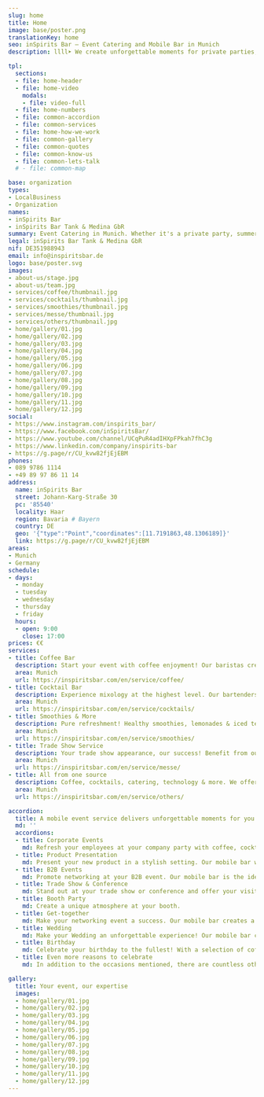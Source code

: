 ```yaml
---
slug: home
title: Home
image: base/poster.png
translationKey: home
seo: inSpirits Bar – Event Catering and Mobile Bar in Munich
description: llll➤ We create unforgettable moments for private parties, weddings, trade fairs, corporate and public events ✅ with our mobile, sustainable event service.

tpl:
  sections:
  - file: home-header
  - file: home-video
    modals:
    - file: video-full
  - file: home-numbers
  - file: common-accordion
  - file: common-services
  - file: home-how-we-work
  - file: common-gallery
  - file: common-quotes
  - file: common-know-us
  - file: common-lets-talk
  # - file: common-map

base: organization
types:
- LocalBusiness
- Organization
names:
- inSpirits Bar
- inSpirits Bar Tank & Medina GbR
summary: Event Catering in Munich. Whether it's a private party, summer party, wedding, trade fair event, company celebration or public event, we will create unforgettable moments for you with our mobile, sustainable event service.
legal: inSpirits Bar Tank & Medina GbR
nif: DE351988943
email: info@inspiritsbar.de
logo: base/poster.svg
images:
- about-us/stage.jpg
- about-us/team.jpg
- services/coffee/thumbnail.jpg
- services/cocktails/thumbnail.jpg
- services/smoothies/thumbnail.jpg
- services/messe/thumbnail.jpg
- services/others/thumbnail.jpg
- home/gallery/01.jpg
- home/gallery/02.jpg
- home/gallery/03.jpg
- home/gallery/04.jpg
- home/gallery/05.jpg
- home/gallery/06.jpg
- home/gallery/07.jpg
- home/gallery/08.jpg
- home/gallery/09.jpg
- home/gallery/10.jpg
- home/gallery/11.jpg
- home/gallery/12.jpg
social:
- https://www.instagram.com/inspirits_bar/
- https://www.facebook.com/inSpiritsBar/
- https://www.youtube.com/channel/UCqPuR4adIHXpFPkah7fhC3g
- https://www.linkedin.com/company/inspirits-bar
- https://g.page/r/CU_kvw82fjEjEBM
phones:
- 089 9786 1114
- +49 89 97 86 11 14
address:
  name: inSpirits Bar
  street: Johann-Karg-Straße 30
  pc: '85540'
  locality: Haar
  region: Bavaria # Bayern
  country: DE
  geo: '{"type":"Point","coordinates":[11.7191863,48.1306189]}'
  link: https://g.page/r/CU_kvw82fjEjEBM
areas:
- Munich
- Germany
schedule:
- days:
  - monday
  - tuesday
  - wednesday
  - thursday
  - friday
  hours:
  - open: 9:00
    close: 17:00
prices: €€
services:
- title: Coffee Bar
  description: Start your event with coffee enjoyment! Our baristas create unique creations for every occasion. Coffee shop atmosphere for your event.
  area: Munich
  url: https://inspiritsbar.com/en/service/coffee/
- title: Cocktail Bar
  description: Experience mixology at the highest level. Our bartenders create unique cocktails with fresh ingredients. Perfect for your event.
  area: Munich
  url: https://inspiritsbar.com/en/service/cocktails/
- title: Smoothies & More
  description: Pure refreshment! Healthy smoothies, lemonades & iced tea for your event. The perfect companion for an energetic day.
  area: Munich
  url: https://inspiritsbar.com/en/service/smoothies/
- title: Trade Show Service
  description: Your trade show appearance, our success! Benefit from our tailored trade show service in the vicinity of the Munich trade fair.
  area: Munich
  url: https://inspiritsbar.com/en/service/messe/
- title: All from one source
  description: Coffee, cocktails, catering, technology & more. We offer everything for your perfect event. Tell us your wishes, we make them come true.
  area: Munich
  url: https://inspiritsbar.com/en/service/others/

accordion:
  title: A mobile event service delivers unforgettable moments for you.
  md: ''
  accordions:
  - title: Corporate Events 
    md: Refresh your employees at your company party with coffee, cocktails, or smoothies. Our mobile bar is the ideal place for networking and strengthening team spirit.
  - title: Product Presentation 
    md: Present your new product in a stylish setting. Our mobile bar with its diverse drink menu perfectly complements your presentation.
  - title: B2B Events 
    md: Promote networking at your B2B event. Our mobile bar is the ideal meeting place for your business partners, over a cup of coffee or a refreshing cocktail.
  - title: Trade Show & Conference 
    md: Stand out at your trade show or conference and offer your visitors an unforgettable experience. Our mobile bar with its diverse drink menu makes it possible.
  - title: Booth Party 
    md: Create a unique atmosphere at your booth.
  - title: Get-together
    md: Make your networking event a success. Our mobile bar creates a relaxed atmosphere where new contacts can be made over a drink.
  - title: Wedding
    md: Make your Wedding an unforgettable experience! Our mobile bar creates unique cocktails, coffee for the bride, and refreshing smoothies for the guests.
  - title: Birthday 
    md: Celebrate your birthday to the fullest! With a selection of coffee, cocktails, and smoothies, your party will be the highlight.
  - title: Even more reasons to celebrate
    md: In addition to the occasions mentioned, there are countless other reasons to celebrate. Whether it's a private anniversary, a company anniversary, or a special occasion – we are happy to support you in planning and implementing your individual event.

gallery:
  title: Your event, our expertise
  images:
  - home/gallery/01.jpg
  - home/gallery/02.jpg
  - home/gallery/03.jpg
  - home/gallery/04.jpg
  - home/gallery/05.jpg
  - home/gallery/06.jpg
  - home/gallery/07.jpg
  - home/gallery/08.jpg
  - home/gallery/09.jpg
  - home/gallery/10.jpg
  - home/gallery/11.jpg
  - home/gallery/12.jpg
---
```

